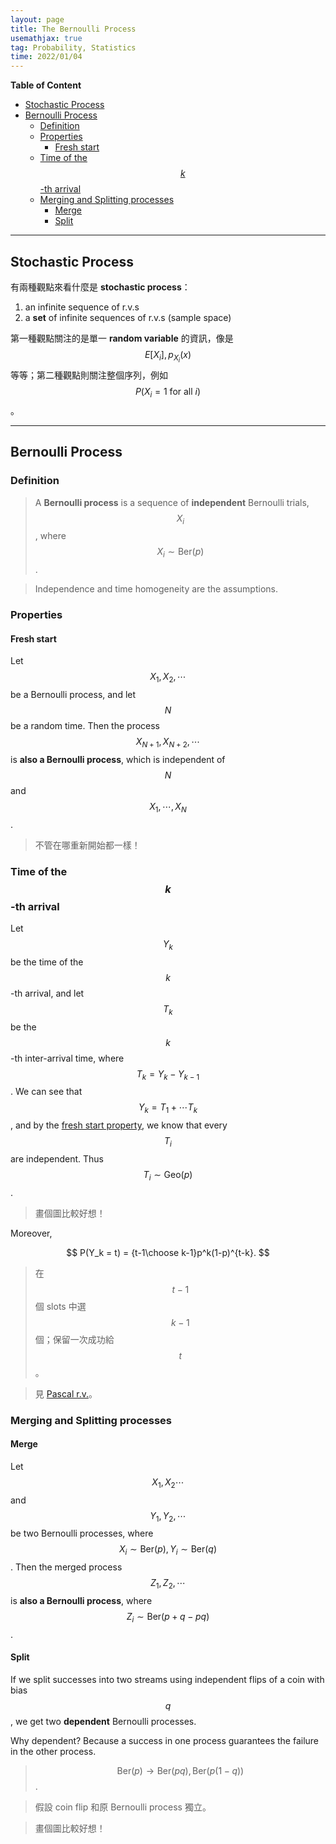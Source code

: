 ```yaml
---
layout: page
title: The Bernoulli Process
usemathjax: true
tag: Probability, Statistics
time: 2022/01/04
---
```


**Table of Content**
- [Stochastic Process](#stochastic-process)
- [Bernoulli Process](#bernoulli-process)
  - [Definition](#definition)
  - [Properties](#properties)
    - [Fresh start](#fresh-start)
  - [Time of the $$k$$-th arrival](#time-of-the-k-th-arrival)
  - [Merging and Splitting processes](#merging-and-splitting-processes)
    - [Merge](#merge)
    - [Split](#split)

---

## Stochastic Process

有兩種觀點來看什麼是 **stochastic process**：
1. an infinite sequence of r.v.s
2. a **set** of infinite sequences of r.v.s (sample space)

第一種觀點關注的是單一 **random variable** 的資訊，像是 $$E[X_i], p_{X_i}(x)$$ 等等；第二種觀點則關注整個序列，例如 $$P(X_i=1 \text{ for all } i)$$。

---

## Bernoulli Process
### Definition
> A **Bernoulli process** is a sequence of **independent** Bernoulli trials, $$X_i$$, where $$X_i \sim \text{Ber}(p)$$.

> Independence and time homogeneity are the assumptions.

### Properties
#### Fresh start

Let $$X_1, X_2, \cdots$$ be a Bernoulli process, and let $$N$$ be a random time. Then the process $$X_{N+1}, X_{N+2}, \cdots$$ is **also a Bernoulli process**, which is independent of $$N$$ and $$X_1, \cdots, X_N$$.

> 不管在哪重新開始都一樣！

### Time of the $$k$$-th arrival

Let $$Y_k$$ be the time of the $$k$$-th arrival, and let $$T_k$$ be the $$k$$-th inter-arrival time, where $$T_k = Y_k - Y_{k-1}$$. We can see that $$Y_k = T_1 + \cdots T_k$$, and by the [fresh start property](#fresh-start), we know that every $$T_i$$ are independent. Thus $$T_i \sim \text{Geo}(p)$$.

> 畫個圖比較好想！

Moreover, 

$$
P(Y_k = t) = {t-1\choose k-1}p^k(1-p)^{t-k}.
$$

> 在 $$t-1$$ 個 slots 中選 $$k-1$$ 個；保留一次成功給 $$t$$。

> 見 [Pascal r.v.](../2-discrete-rv/#pascal)。

### Merging and Splitting processes
#### Merge

Let $$X_1, X_2\cdots$$ and $$Y_1, Y_2, \cdots$$ be two Bernoulli processes, where $$X_i \sim \text{Ber}(p), Y_i \sim \text{Ber}(q)$$. Then the merged process $$Z_1, Z_2, \cdots$$ is **also a Bernoulli process**, where $$Z_i \sim \text{Ber}(p+q-pq)$$.

#### Split

If we split successes into two streams using independent flips of a coin with bias $$q$$, we get two **dependent** Bernoulli processes.

Why dependent? Because a success in one process guarantees the failure in the other process.

> $$\text{Ber}(p) \to \text{Ber}(pq), \text{Ber}(p(1-q)) $$.

> 假設 coin flip 和原 Bernoulli process 獨立。

> 畫個圖比較好想！
